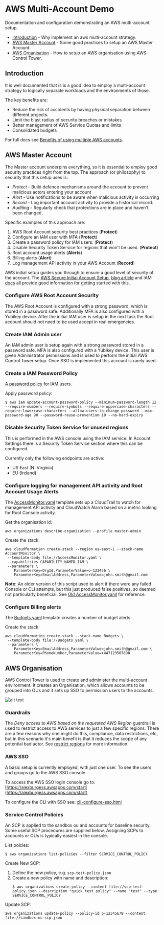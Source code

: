 # AWS Multi-Account Demo
Documentation and configuration demonstrating an AWS multi-account setup.  
- [Introduction](#Introduction) - Why implement an aws multi-account strategy.
- [AWS Master Account](#aws-master-account) - Some good practices to setup an AWS Master Account.
- [AWS Organisation](#aws-organisation) - How to setup an AWS organisation using AWS Control Tower.

## Introduction 
It is well documented that is is a good idea to employ a multi-account strategy to logically separate workloads and the environments of those.

The key benefits are:
* Reduce the risk of accidents by having physical separation between different projects.
* Limit the blast radius of security breaches or mistakes
* Better management of AWS Service Quotas and limits
* Consolidated budgets

For full docs see [Benefits of using multiple AWS accounts](https://docs.aws.amazon.com/whitepapers/latest/organizing-your-aws-environment/benefits-of-using-multiple-aws-accounts.html).

## AWS Master Account
The Master account underpins everything, so it is essential to employ good security practices right from the top.  The approach (or philosophy) to security that this setup uses is:
* *Protect* - Build defence mechanisms around the account to prevent malicious actors entering your account
* *Alert* - Use notifications to be aware when malicious activity is occurring
* *Record* - Log important account activity to provide a historical record.
* *Auditing* - Regularly check that protections are in place and haven't been changed.

Specific examples of this approach are:
1. AWS Root Account security best practices (**Protect**)
1. Configure an IAM user with MFA (**Protect**)
1. Create a password policy for IAM users. (**Protect**)
1. Disable Security Token Service for regions that won't be used. (**Protect**)
1. Root account usage alerts (**Alerts**)
1. Billing alerts (**Alert**)
1. Log management API activity in your AWS Account (**Record**)

AWS initial setup guides you through to ensure a good level of security of the account.  The [AWS Secure Initial Account Setup](https://aws.amazon.com/answers/security/aws-secure-account-setup/), [blog article](https://aws.amazon.com/blogs/security/getting-started-follow-security-best-practices-as-you-configure-your-aws-resources/) and IAM [docs](https://docs.aws.amazon.com/IAM/latest/UserGuide/best-practices.html) all provide good information for getting started with this.

### Configure AWS Root Account Security
The AWS Root Account is configured with a strong password, which is stored in a password safe.  Additionally MFA is also configured with a Yubikey device.  After the initial IAM user is setup in the next task the Root account should not need to be used accept in real emergencies.

### Create IAM Admin user
An IAM admin user is setup again with a strong password stored in a password safe.  MFA is also configured with a Yubikey device.  This user is given Administrator permissions and is used to perform the initial AWS Control Tower setup.  Once SSO is implemented this account is rarely used.

### Create a IAM Password Policy
A [password policy](https://docs.aws.amazon.com/IAM/latest/UserGuide/id_credentials_passwords_account-policy.html) for IAM users.

Apply password policy:
```
$ aws iam update-account-password-policy --minimum-password-length 12 --require-numbers --require-symbols --require-uppercase-characters --require-lowercase-characters --allow-users-to-change-password --max-password-age 90 --password-reuse-prevention 10 --no-hard-expiry
```

### Disable Security Token Service for unused regions
This is performed in the AWS console using the IAM service.  In Account Settings there is a Security Token Service section where this can be configured.

Currently only the following endpoints are active:
* US East (N. Virginia)
* EU (Ireland)

### Configure logging for management API activity and Root Account Usage Alerts
The [AccessMonitor.yaml](https://github.com/Alex-Burgess/MyAwsOrganisation/blob/master/MasterAccountStacks/AccessMonitor.yaml) template sets up a CloudTrail to watch for management API activity and CloudWatch Alarm based on a metric looking for Root Console activity.

Get the organisation id:
```
aws organizations describe-organization --profile master-admin
```

Create the stack:
```
aws cloudformation create-stack --region us-east-1 --stack-name AccountMonitor \
 --template-body file://AccessMonitor.yaml \
 --capabilities CAPABILITY_NAMED_IAM \
 --parameters \
    ParameterKey=OrgId,ParameterValue=o-123456 \
    ParameterKey=EmailAddress,ParameterValue=john.smith@gmail.com
```

**Note:** An older version of this script used to alert if there were any failed Console or CLI attempts, but this just produced false positives, so deemed not particularly beneficial.  See [Old AccessMonitor.yaml](https://github.com/Alex-Burgess/AwsOrganisation/blob/master/MasterAccountStacks/AccessMonitor.yaml) for reference.

### Configure Billing alerts
The [Budgets.yaml](https://github.com/Alex-Burgess/MyAwsOrganisation/blob/master/MasterAccountStacks/Budgets.yaml) template creates a number of budget alerts.

Create the stack:
```
aws cloudformation create-stack --stack-name Budgets \
 --template-body file://Budgets.yaml \
 --parameters \
    ParameterKey=EmailAddress,ParameterValue=john.smith@gmail.com \
    ParameterKey=PhoneNumber,ParameterValue=+447123567890
```

## AWS Organisation
AWS Control Tower is used to create and administer the multi-account environment. It creates an Organisation, which allows accounts to be grouped into OUs and it sets up SSO to permission users to the accounts.

![alt text](../main/images/Organizations_Architecture.png "Organizations Architecture")

### Guardrails
The *Deny access to AWS based on the requested AWS Region* guardrail is used to restrict access to AWS services to just a few specific regions.  There are a few reasons why one might do this, compliance, data restrictions, etc, but in this scenario it's main benefit is that it reduces the scope of any potential bad actor.  See [restrict regions](https://controltower.aws-management.tools/security/restrict_regions/) for more information.

### AWS SSO
A basic setup is currently employed, with just one user. To see the users and groups go to the AWS SSO console.

To access the AWS SSO login console go to: [https://alexburgess.awsapps.com/start](https://alexburgess.awsapps.com/start)

To configure the CLI with SSO see: [cli-configure-sso.html](https://docs.aws.amazon.com/cli/latest/userguide/cli-configure-sso.html)


### Service Control Policies
An SCP is applied to the sandbox ou and accounts for baseline security. Some useful SCP procedures are supplied below.  Assigning SCPs to accounts or OUs is typically easiest in the console.

List polcies:
```
$ aws organizations list-policies --filter SERVICE_CONTROL_POLICY
```

Create New SCP:
1. Define the new policy, e.g. `scp-test-policy.json`
1. Create a new policy with name and description:
    ```
    $ aws organizations create-policy --content file://scp-test-policy.json --description "quick test policy" --name "test" --type SERVICE_CONTROL_POLICY
    ```

Update SCP:
```
aws organizations update-policy --policy-id p-12345678 --content file://sandbox-ou-scp.json
```
